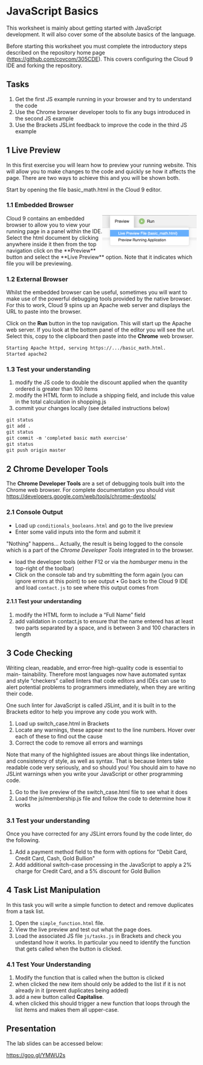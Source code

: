 # JavaScript Basics

This worksheet is mainly about getting started with JavaScript development. It will also cover some of the absolute basics of the language.

Before starting this worksheet you must complete the introductory steps described on the repository home page (https://github.com/covcom/305CDE). This covers configuring the Cloud 9 IDE and forking the repository.

## Tasks

1. Get the first JS example running in your browser and try to understand
the code
2. Use the Chrome browser developer tools to fix any bugs introduced in the
second JS example
3. Use the Brackets JSLint feedback to improve the code in the third JS
example

## 1 Live Preview

In this first exercise you will learn how to preview your running website. This will allow you to make changes to the code and quickly se how it affects the page. There are two ways to achieve this and you will be shown both.

Start by opening the file basic_math.html in the Cloud 9 editor.

### 1.1 Embedded Browser
<img align="right" width="250" src="images/preview.png">
Cloud 9 contains an embedded browser to allow you to view your running page in a panel within the IDE. Select the html document by clicking anywhere inside it then from the top navigation click on the **Preview** button and select the **Live Preview** option. Note that it indicates which file you will be previewing.

### 1.2 External Browser
Whilst the embedded browser can be useful, sometimes you will want to make use of the powerful debugging tools provided by the native browser. For this to work, Cloud 9 spins up an Apache web server and displays the URL to paste into the browser.

Click on the **Run** button in the top navigation. This will start up the Apache web server. If you look at the bottom panel of the editor you will see the url. Select this, copy to the clipboard then paste into the **Chrome** web browser.
```
Starting Apache httpd, serving https://.../basic_math.html.
Started apache2
```
### 1.3 Test your understanding
1. modify the JS code to double the discount applied when the quantity ordered is greater than 100 items
2. modify the HTML form to include a shipping field, and include this value in the total calculation in shopping.js
3. commit your changes locally (see detailed instructions below)
```
git status
git add .
git status
git commit -m 'completed basic math exercise'
git status
git push origin master
```
## 2 Chrome Developer Tools

The **Chrome Developer Tools** are a set of debugging tools built into the Chrome web browser. For complete documentation you should visit https://developers.google.com/web/tools/chrome-devtools/

### 2.1 Console Output

- Load up `conditionals_booleans.html` and go to the live preview
- Enter some valid inputs into the form and submit it

"Nothing" happens... Actually, the result is being logged to the console which is a part of the *Chrome Developer Tools* integrated in to the browser.

- load the developer tools (either F12 or via the *hamburger* menu in the top-right of the toolbar)
- Click on the console tab and try submitting the form again (you can ignore
errors at this point) to see output
• Go back to the Cloud 9 IDE and load `contact.js` to see where this output comes
from

#### 2.1.1 Test your understanding
1. modify the HTML form to include a “Full Name” field
2. add validation in contact.js to ensure that the name entered has at least two parts separated by a space, and is between 3 and 100 characters in length

## 3 Code Checking

Writing clean, readable, and error-free high-quality code is essential to main- tainability. Therefore most languages now have automated syntax and style “checkers” called linters that code editors and IDEs can use to alert potential problems to programmers immediately, when they are writing their code.

One such linter for JavaScript is called JSLint, and it is built in to the Brackets editor to help you improve any code you work with.

1. Load up switch_case.html in Brackets
2. Locate any warnings, these appear next to the line numbers. Hover over each of these to find out the cause
3. Correct the code to remove all errors and warnings

Note that many of the highlighted issues are about things like indentation, and consistency of style, as well as syntax. That is because linters take readable code very seriously, and so should you! You should aim to have no JSLint warnings when you write your JavaScript or other programming code.

1. Go to the live preview of the switch_case.html file to see what it does
2. Load the js/membership.js file and follow the code to determine how it
works

### 3.1 Test your understanding

Once you have corrected for any JSLint errors found by the code linter, do the following.
1. Add a payment method field to the form with options for "Debit Card, Credit Card, Cash, Gold Bullion"
2. Add additional switch-case processing in the JavaScript to apply a 2% charge for Credit Card, and a 5% discount for Gold Bullion

## 4 Task List Manipulation

In this task you will write a simple function to detect and remove duplicates from a task list.
1. Open the `simple_function.html` file.
2. View the live preview and test out what the page does.
3. Load the associated JS file `js/tasks.js` in Brackets and check you undestand how it works. In particular you need to identify the function that gets called when the button is clicked.

### 4.1 Test Your Understanding

1. Modify the function that is called when the button is clicked
2. when clicked the new item should only be added to the list if it is not already in it (prevent duplicates being added)
3. add a new button called **Capitalise**.
4. when clicked this should trigger a new function that loops through the list items and makes them all upper-case.

## Presentation

The lab slides can be accessed below:

https://goo.gl/YMWU2s

